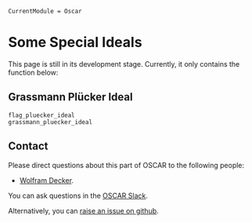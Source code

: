 ```@meta
CurrentModule = Oscar
```

# Some Special Ideals

This page is still in its development stage. Currently, it only contains the function below:

## Grassmann Plücker Ideal

```@docs
flag_pluecker_ideal
grassmann_pluecker_ideal
```


## Contact

Please direct questions about this part of OSCAR to the following people:
* [Wolfram Decker](https://math.rptu.de/en/wgs/agag/people/head/decker).

You can ask questions in the [OSCAR Slack](https://www.oscar-system.org/community/#slack).

Alternatively, you can [raise an issue on github](https://www.oscar-system.org/community/#how-to-report-issues).
